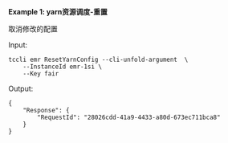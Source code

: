 **Example 1: yarn资源调度-重置**

取消修改的配置

Input: 

```
tccli emr ResetYarnConfig --cli-unfold-argument  \
    --InstanceId emr-1si \
    --Key fair
```

Output: 
```
{
    "Response": {
        "RequestId": "28026cdd-41a9-4433-a80d-673ec711bca8"
    }
}
```

